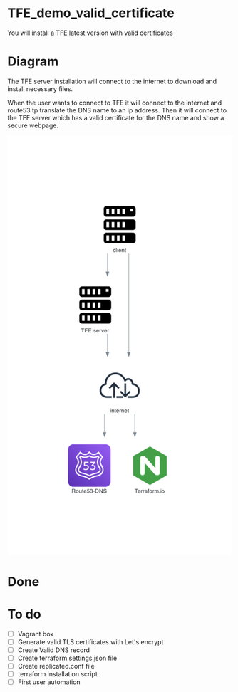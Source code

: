 # TFE_demo_valid_certificate

You will install a TFE latest version with valid certificates

# Diagram
The TFE server installation will connect to the internet to download and install necessary files. 

When the user wants to connect to TFE it will connect to the internet and route53 tp translate the DNS name to an ip address. Then it will connect to the TFE server which has a valid certificate for the DNS name and show a secure webpage. 

![](diagram/tfe_self_signed_certificate.png)


# Done

# To do  

- [ ] Vagrant box
- [ ] Generate valid TLS certificates with Let's encrypt
- [ ] Create Valid DNS record
- [ ] Create terraform settings.json file
- [ ] Create replicated.conf file
- [ ] terraform installation script
- [ ] First user automation